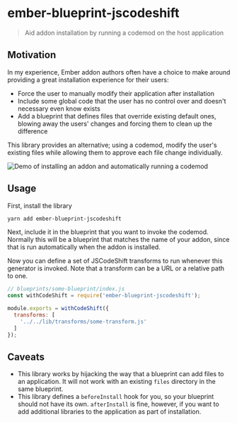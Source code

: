 # ember-blueprint-jscodeshift

> Aid addon installation by running a codemod on the host application

## Motivation

In my experience, Ember addon authors often have a choice to make around providing a great installation experience for their users:

- Force the user to manually modify their application after installation
- Include some global code that the user has no control over and doesn't necessary even know exists
- Add a blueprint that defines files that override existing default ones, blowing away the users' changes and forcing them to clean up the difference

This library provides an alternative; using a codemod, modify the user's existing files while allowing them to approve each file change individually.

![Demo of installing an addon and automatically running a codemod](./docs/demo.gif)

## Usage

First, install the library

```bash
yarn add ember-blueprint-jscodeshift
```

Next, include it in the blueprint that you want to invoke the codemod. Normally this will be a blueprint that matches the name of your addon, since that is run automatically when the addon is installed.

Now you can define a set of JSCodeShift transforms to run whenever this generator is invoked. Note that a transform can be a URL or a relative path to one.

```javascript
// blueprints/some-blueprint/index.js
const withCodeShift = require('ember-blueprint-jscodeshift');

module.exports = withCodeShift({
  transforms: [
    '../../lib/transforms/some-transform.js'
  ]
});
```

## Caveats

- This library works by hijacking the way that a blueprint can add files to an application. It will not work with an existing `files` directory in the same blueprint.
- This library defines a `beforeInstall` hook for you, so your blueprint should not have its own. `afterInstall` is fine, however, if you want to add additional libraries to the application as part of installation.
